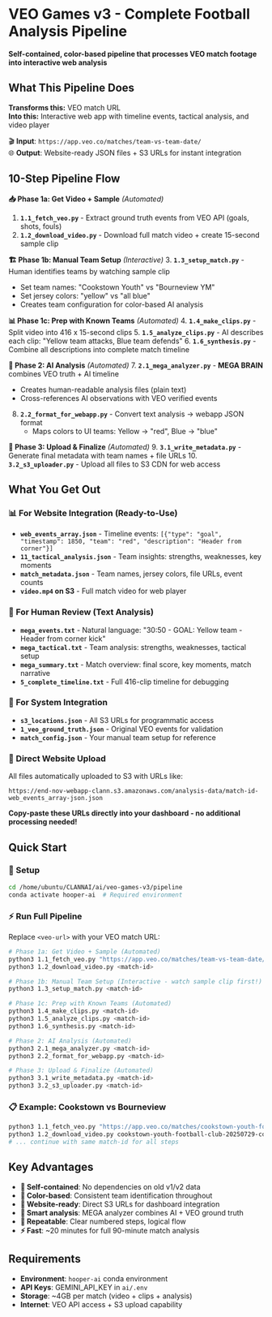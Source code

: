 # VEO Games v3 - Complete Football Analysis Pipeline

**Self-contained, color-based pipeline that processes VEO match footage into interactive web analysis**

## What This Pipeline Does

**Transforms this:** VEO match URL  
**Into this:** Interactive web app with timeline events, tactical analysis, and video player

🎬 **Input**: `https://app.veo.co/matches/team-vs-team-date/`  
🌐 **Output**: Website-ready JSON files + S3 URLs for instant integration

## 10-Step Pipeline Flow

**📥 Phase 1a: Get Video + Sample** *(Automated)*
1. **`1.1_fetch_veo.py`** - Extract ground truth events from VEO API (goals, shots, fouls)
2. **`1.2_download_video.py`** - Download full match video + create 15-second sample clip

**🏗️ Phase 1b: Manual Team Setup** *(Interactive)*
3. **`1.3_setup_match.py`** - Human identifies teams by watching sample clip
   - Set team names: "Cookstown Youth" vs "Bourneview YM" 
   - Set jersey colors: "yellow" vs "all blue"
   - Creates team configuration for color-based AI analysis

**📊 Phase 1c: Prep with Known Teams** *(Automated)*
4. **`1.4_make_clips.py`** - Split video into 416 x 15-second clips
5. **`1.5_analyze_clips.py`** - AI describes each clip: "Yellow team attacks, Blue team defends"
6. **`1.6_synthesis.py`** - Combine all descriptions into complete match timeline

**🧠 Phase 2: AI Analysis** *(Automated)*
7. **`2.1_mega_analyzer.py`** - **MEGA BRAIN** combines VEO truth + AI timeline
   - Creates human-readable analysis files (plain text)
   - Cross-references AI observations with VEO verified events
8. **`2.2_format_for_webapp.py`** - Convert text analysis → webapp JSON format
   - Maps colors to UI teams: Yellow → "red", Blue → "blue"

**🚀 Phase 3: Upload & Finalize** *(Automated)*
9. **`3.1_write_metadata.py`** - Generate final metadata with team names + file URLs
10. **`3.2_s3_uploader.py`** - Upload all files to S3 CDN for web access

## What You Get Out

### **📊 For Website Integration (Ready-to-Use)**
- **`web_events_array.json`** - Timeline events: `[{"type": "goal", "timestamp": 1850, "team": "red", "description": "Header from corner"}]`
- **`11_tactical_analysis.json`** - Team insights: strengths, weaknesses, key moments
- **`match_metadata.json`** - Team names, jersey colors, file URLs, event counts
- **`video.mp4` on S3** - Full match video for web player

### **📄 For Human Review (Text Analysis)**
- **`mega_events.txt`** - Natural language: "30:50 - GOAL: Yellow team - Header from corner kick"
- **`mega_tactical.txt`** - Team analysis: strengths, weaknesses, tactical setup
- **`mega_summary.txt`** - Match overview: final score, key moments, match narrative
- **`5_complete_timeline.txt`** - Full 416-clip timeline for debugging

### **🔗 For System Integration**
- **`s3_locations.json`** - All S3 URLs for programmatic access
- **`1_veo_ground_truth.json`** - Original VEO events for validation
- **`match_config.json`** - Your manual team setup for reference

### **🎯 Direct Website Upload**
All files automatically uploaded to S3 with URLs like:
```
https://end-nov-webapp-clann.s3.amazonaws.com/analysis-data/match-id-web_events_array-json.json
```

**Copy-paste these URLs directly into your dashboard - no additional processing needed!**

## Quick Start

### **🔧 Setup**
```bash
cd /home/ubuntu/CLANNAI/ai/veo-games-v3/pipeline
conda activate hooper-ai  # Required environment
```

### **⚡ Run Full Pipeline** 
Replace `<veo-url>` with your VEO match URL:
```bash
# Phase 1a: Get Video + Sample (Automated)
python3 1.1_fetch_veo.py "https://app.veo.co/matches/team-vs-team-date/"
python3 1.2_download_video.py <match-id>

# Phase 1b: Manual Team Setup (Interactive - watch sample clip first!)
python3 1.3_setup_match.py <match-id>

# Phase 1c: Prep with Known Teams (Automated)
python3 1.4_make_clips.py <match-id>
python3 1.5_analyze_clips.py <match-id>
python3 1.6_synthesis.py <match-id>

# Phase 2: AI Analysis (Automated)
python3 2.1_mega_analyzer.py <match-id>
python3 2.2_format_for_webapp.py <match-id>

# Phase 3: Upload & Finalize (Automated)
python3 3.1_write_metadata.py <match-id>
python3 3.2_s3_uploader.py <match-id>
```

### **📋 Example: Cookstown vs Bourneview**
```bash
python3 1.1_fetch_veo.py "https://app.veo.co/matches/cookstown-youth-football-club-20250729-cookstown-youth-vs-bourneview-ym-12011faa/"
python3 1.2_download_video.py cookstown-youth-football-club-20250729-cookstown-youth-vs-bourneview-ym-12011faa
# ... continue with same match-id for all steps
```

## Key Advantages

- **🎯 Self-contained**: No dependencies on old v1/v2 data
- **🌈 Color-based**: Consistent team identification throughout  
- **📱 Website-ready**: Direct S3 URLs for dashboard integration
- **🧠 Smart analysis**: MEGA analyzer combines AI + VEO ground truth
- **🔄 Repeatable**: Clear numbered steps, logical flow
- **⚡ Fast**: ~20 minutes for full 90-minute match analysis

## Requirements

- **Environment**: `hooper-ai` conda environment
- **API Keys**: GEMINI_API_KEY in `ai/.env`
- **Storage**: ~4GB per match (video + clips + analysis)
- **Internet**: VEO API access + S3 upload capability